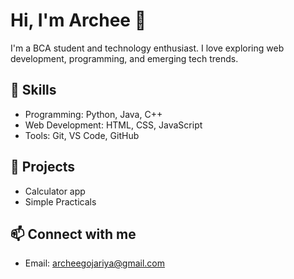# Hi, I'm Archee 👋
I'm a BCA student and technology enthusiast. I love exploring web development, programming, and emerging tech trends.

## 🔧 Skills
- Programming: Python, Java, C++
- Web Development: HTML, CSS, JavaScript
- Tools: Git, VS Code, GitHub

## 📂 Projects
- Calculator app
- Simple Practicals

## 📫 Connect with me
- Email: archeegojariya@gmail.com
